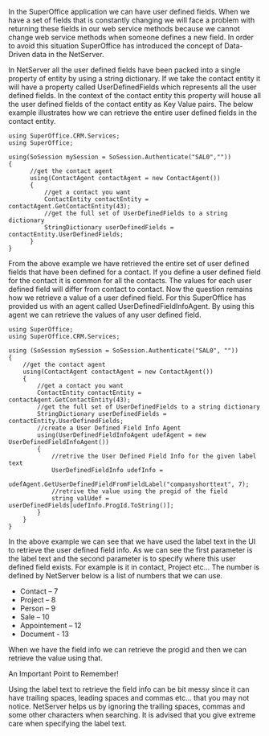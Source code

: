 <properties date="2016-06-24"
SortOrder="5"
/>

In the SuperOffice application we can have user defined fields. When we have a set of fields that is constantly changing we will face a problem with returning these fields in our web service methods because we cannot change web service methods when someone defines a new field. In order to avoid this situation SuperOffice has introduced the concept of Data-Driven data in the NetServer.

In NetServer all the user defined fields have been packed into a single property of entity by using a string dictionary. If we take the contact entity it will have a property called UserDefinedFields which represents all the user defined fields. In the context of the contact entity this property will house all the user defined fields of the contact entity as Key Value pairs. The below example illustrates how we can retrieve the entire user defined fields in the contact entity.

```
using SuperOffice.CRM.Services;
using SuperOffice;
 
using(SoSession mySession = SoSession.Authenticate("SAL0",""))
{
      //get the contact agent
      using(ContactAgent contactAgent = new ContactAgent())
      {
          //get a contact you want
          ContactEntity contactEntity = contactAgent.GetContactEntity(43);
          //get the full set of UserDefinedFields to a string dictionary
          StringDictionary userDefinedFields = contactEntity.UserDefinedFields;
      }
}
```

 

From the above example we have retrieved the entire set of user defined fields that have been defined for a contact. If you define a user defined field for the contact it is common for all the contacts. The values for each user defined field will differ from contact to contact. Now the question remains how we retrieve a value of a user defined field. For this SuperOffice has provided us with an agent called UserDefinedFieldInfoAgent. By using this agent we can retrieve the values of any user defined field.

```
using SuperOffice;
using SuperOffice.CRM.Services;
 
using (SoSession mySession = SoSession.Authenticate("SAL0", ""))
{
    //get the contact agent
    using(ContactAgent contactAgent = new ContactAgent())
    {
        //get a contact you want
        ContactEntity contactEntity = contactAgent.GetContactEntity(43);
        //get the full set of UserDefinedFields to a string dictionary
        StringDictionary userDefinedFields = contactEntity.UserDefinedFields;
        //create a User Defined Field Info Agent
        using(UserDefinedFieldInfoAgent udefAgent = new UserDefinedFieldInfoAgent())
        {
            //retrive the User Defined Field Info for the given label text
            UserDefinedFieldInfo udefInfo =
                udefAgent.GetUserDefinedFieldFromFieldLabel("companyshorttext", 7);
            //retrive the value using the progid of the field
            string valUdef = userDefinedFields[udefInfo.ProgId.ToString()]; 
        }
    }
}
```

 

In the above example we can see that we have used the label text in the UI to retrieve the user defined field info. As we can see the first parameter is the label text and the second parameter is to specify where this user defined field exists. For example is it in contact, Project etc… The number is defined by NetServer below is a list of numbers that we can use.

* Contact – 7
* Project – 8
* Person – 9
* Sale – 10
* Appointement – 12
* Document - 13

When we have the field info we can retrieve the progid and then we can retrieve the value using that.

An Important Point to Remember!

Using the label text to retrieve the field info can be bit messy since it can have trailing spaces, leading spaces and commas etc… that you may not notice. NetServer helps us by ignoring the trailing spaces, commas and some other characters when searching. It is advised that you give extreme care when specifying the label text.

 

 

 

 
